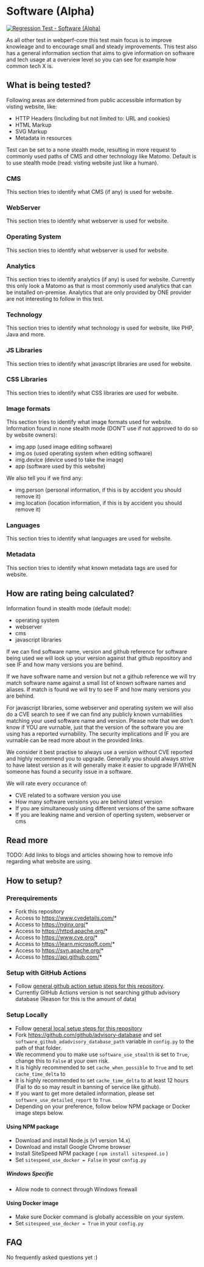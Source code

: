 # Software (Alpha)
[![Regression Test - Software (Alpha)](https://github.com/Webperf-se/webperf_core/actions/workflows/regression-test-software.yml/badge.svg)](https://github.com/Webperf-se/webperf_core/actions/workflows/regression-test-software.yml)

As all other test in webperf-core this test main focus is to improve knowleage and to encourage small and steady improvements.
This test also has a general information section that aims to give information on software and tech usage at a overview level so you can see for example how common tech X is.

## What is being tested?

Following areas are determined from public accessible information by visting website, like:
* HTTP Headers (Including but not limited to: URL and cookies)
* HTML Markup
* SVG Markup
* Metadata in resources

Test can be set to a none stealth mode, resulting in more request to commonly used paths of CMS and other technology like Matomo.
Default is to use stealth mode (read: visting website just like a human).

### CMS
This section tries to identify what CMS (if any) is used for website.

### WebServer
This section tries to identify what webserver is used for website.

### Operating System
This section tries to identify what webserver is used for website.

### Analytics
This section tries to identify analytics (if any) is used for website.
Currently this only look a Matomo as that is most commonly used analytics that can be installed on-premise.
Analytics that are only provided by ONE provider are not interesting to follow in this test.

### Technology
This section tries to identify what technology is used for website, like PHP, Java and more.

### JS Libraries
This section tries to identify what javascript libraries are used for website.

### CSS Libraries
This section tries to identify what CSS libraries are used for website.

### Image formats

This section tries to identify what image formats used for website.
Information found in none stealth mode (DON'T use if not approved to do so by website owners):
- img.app (used image editing software)
- img.os (used operating system when editing software)
- img.device (device used to take the image)
- app (software used by this website)

We also tell you if we find any:
- img.person (personal information, if this is by accident you should remove it)
- img.location (location information, if this is by accident you should remove it)

### Languages

This section tries to identify what languages are used for website.

### Metadata

This section tries to identify what known metadata tags are used for website.

## How are rating being calculated?

Information found in stealth mode (default mode):
- operating system
- webserver
- cms
- javascript libraries

If we can find software name, version and github reference for software being used we will look up your version against that github repository and see IF and how many versions you are behind.

If we have software name and version but not a github reference we will try match software name against a small list
of known software names and aliases. If match is found we will try to see IF and how many versions you are behind.

For javascript libraries, some webserver and operating system we will also do a CVE search to see
if we can find any publicly known vurnabilities matching your used software name and version.
Please note that we don't know if YOU are vurnable, just that the version of the software you are using has a reported vurnability.
The security implications and IF you are vurnable can be read more about in the provided links.

We consider it best practise to always use a version without CVE reported and highly recommend you to upgrade.
Generally you should always strive to have latest version as it will generally make it easier to upgrade
IF/WHEN someone has found a security issue in a software.

We will rate every occurance of:
- CVE related to a software version you use
- How many software versions you are behind latest version
- If you are simultaneously using different versions of the same software
- If you are leaking name and version of operting system, webserver or cms


## Read more

TODO: Add links to blogs and articles showing how to remove info regarding what website are using.

## How to setup?

### Prerequirements

* Fork this repository
* Access to https://www.cvedetails.com/*
* Access to https://nginx.org/*
* Access to https://httpd.apache.org/*
* Access to https://www.cve.org/*
* Access to https://learn.microsoft.com/*
* Access to https://svn.apache.org/*
* Access to https://api.github.com/*

### Setup with GitHub Actions

* Follow [general github action setup steps for this repository](../getting-started-github-actions.md).
* Currently GitHub Actions version is not searching github advisory database (Reason for this is the amount of data)

### Setup Locally

* Follow [general local setup steps for this repository](../getting-started-local.md)
* Fork https://github.com/github/advisory-database and set `software_github_adadvisory_database_path` variable in `config.py` to the path of that folder.
* We recommend you to make use `software_use_stealth` is set to `True`, change this to `False` at your own risk.
* It is highly recommended to set `cache_when_possible` to `True` and to set `cache_time_delta` to
* It is highly recommended to set `cache_time_delta` to at least 12 hours (Fail to do so may result in banning of service like github).
* If you want to get more detailed information, please set `software_use_detailed_report` to `True`.
* Depending on your preference, follow below NPM package or Docker image steps below.

#### Using NPM package

* Download and install Node.js (v1 version 14.x)
* Download and install Google Chrome browser
* Install SiteSpeed NPM package ( `npm install sitespeed.io` )
* Set `sitespeed_use_docker = False` in your `config.py`

##### Windows Specific

* Allow node to connect through Windows firewall

#### Using Docker image

* Make sure Docker command is globally accessible on your system.
* Set `sitespeed_use_docker = True` in your `config.py`


## FAQ

No frequently asked questions yet :)
